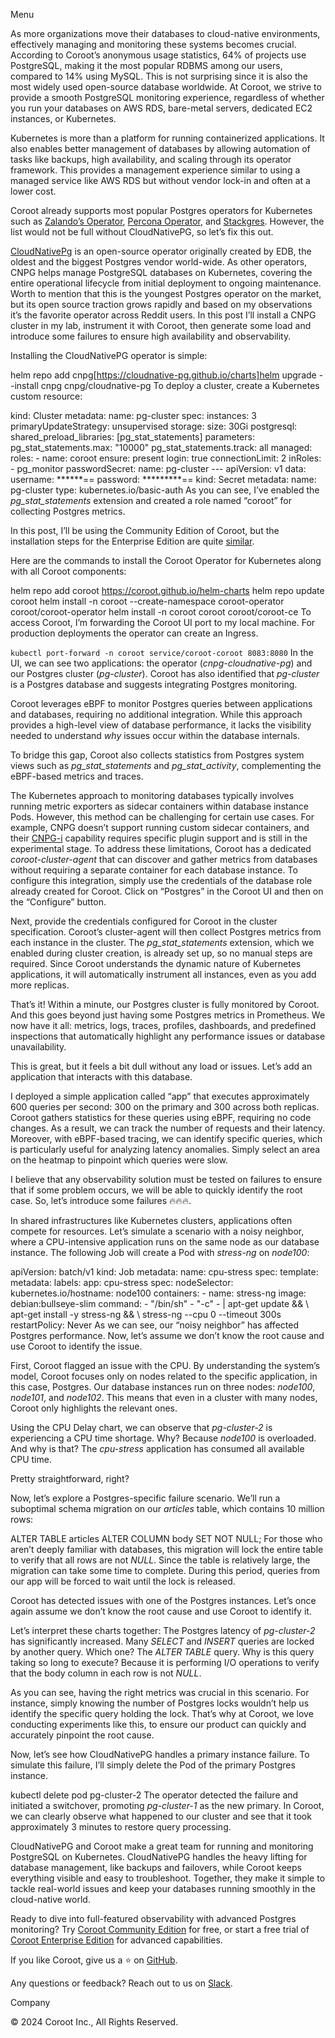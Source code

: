 Menu

As more organizations move their databases to cloud-native environments, effectively managing and monitoring these systems becomes crucial. According to Coroot’s anonymous usage statistics, 64% of projects use PostgreSQL, making it the most popular RDBMS among our users, compared to 14% using MySQL. This is not surprising since it is also the most widely used open-source database worldwide. At Coroot, we strive to provide a smooth PostgreSQL monitoring experience, regardless of whether you run your databases on AWS RDS, bare-metal servers, dedicated EC2 instances, or Kubernetes.

Kubernetes is more than a platform for running containerized applications. It also enables better management of databases by allowing automation of tasks like backups, high availability, and scaling through its operator framework. This provides a management experience similar to using a managed service like AWS RDS but without vendor lock-in and often at a lower cost.

Coroot already supports most popular Postgres operators for Kubernetes such as [Zalando’s Operator](https://coroot.com/blog/engineering/chaos-testing-of-a-postgres-cluster-managed-by-the-zalando-postgres-operator/), [Percona Operator](https://www.percona.com/blog/troubleshooting-postgresql-on-kubernetes-with-coroot/), and [Stackgres](https://coroot.com/blog/engineering/chaos-testing-kubernetes-operators-for-postgres-stackgres/). However, the list would not be full without CloudNativePG, so let’s fix this out.

[CloudNativePg](https://github.com/cloudnative-pg/cloudnative-pg) is an open-source operator originally created by EDB, the oldest and the biggest Postgres vendor world-wide. As other operators, CNPG helps manage PostgreSQL databases on Kubernetes, covering the entire operational lifecycle from initial deployment to ongoing maintenance. Worth to mention that this is the youngest Postgres operator on the market, but its open source traction grows rapidly and based on my observations it’s the favorite operator across Reddit users.
In this post I’ll install a CNPG cluster in my lab, instrument it with Coroot, then generate some load and introduce some failures to ensure high availability and observability.

Installing the CloudNativePG operator is simple:

helm repo add cnpg[https://cloudnative-pg.github.io/charts]helm upgrade --install cnpg cnpg/cloudnative-pg
To deploy a cluster, create a Kubernetes custom resource:

kind: Cluster metadata: name: pg-cluster spec: instances: 3 primaryUpdateStrategy: unsupervised storage: size: 30Gi postgresql: shared_preload_libraries: [pg_stat_statements] parameters: pg_stat_statements.max: "10000" pg_stat_statements.track: all managed: roles: - name: coroot ensure: present login: true connectionLimit: 2 inRoles: - pg_monitor passwordSecret: name: pg-cluster --- apiVersion: v1 data: username: ******== password: *********== kind: Secret metadata: name: pg-cluster type: kubernetes.io/basic-auth
As you can see, I’ve enabled the *pg_stat_statements* extension and created a role named “coroot” for collecting Postgres metrics.

In this post, I’ll be using the Community Edition of Coroot, but the installation steps for the Enterprise Edition are quite [similar](https://docs.coroot.com/quick-start/enterprise).

Here are the commands to install the Coroot Operator for Kubernetes along with all Coroot components:

helm repo add coroot https://coroot.github.io/helm-charts
helm repo update coroot
helm install -n coroot --create-namespace coroot-operator coroot/coroot-operator
helm install -n coroot coroot coroot/coroot-ce
To access Coroot, I’m forwarding the Coroot UI port to my local machine. For production deployments the operator can create an Ingress.

`kubectl port-forward -n coroot service/coroot-coroot 8083:8080`
In the UI, we can see two applications: the operator (*cnpg-cloudnative-pg*) and our Postgres cluster (*pg-cluster*). Coroot has also identified that *pg-cluster* is a Postgres database and suggests integrating Postgres monitoring.

Coroot leverages eBPF to monitor Postgres queries between applications and databases, requiring no additional integration. While this approach provides a high-level view of database performance, it lacks the visibility needed to understand *why* issues occur within the database internals.

To bridge this gap, Coroot also collects statistics from Postgres system views such as *pg_stat_statements* and *pg_stat_activity*, complementing the eBPF-based metrics and traces.

The Kubernetes approach to monitoring databases typically involves running metric exporters as sidecar containers within database instance Pods. However, this method can be challenging for certain use cases. For example, CNPG doesn’t support running custom sidecar containers, and their [CNPG-i](https://github.com/cloudnative-pg/cnpg-i) capability requires specific plugin support and is still in the experimental stage.
To address these limitations, Coroot has a dedicated *coroot-cluster-agent* that can discover and gather metrics from databases without requiring a separate container for each database instance.
To configure this integration, simply use the credentials of the database role already created for Coroot. Click on “Postgres” in the Coroot UI and then on the “Configure” button.

Next, provide the credentials configured for Coroot in the cluster specification. Coroot’s cluster-agent will then collect Postgres metrics from each instance in the cluster. The *pg_stat_statements* extension, which we enabled during cluster creation, is already set up, so no manual steps are required. Since Coroot understands the dynamic nature of Kubernetes applications, it will automatically instrument all instances, even as you add more replicas.

That’s it! Within a minute, our Postgres cluster is fully monitored by Coroot. And this goes beyond just having some Postgres metrics in Prometheus. We now have it all: metrics, logs, traces, profiles, dashboards, and predefined inspections that automatically highlight any performance issues or database unavailability.

This is great, but it feels a bit dull without any load or issues. Let’s add an application that interacts with this database.

I deployed a simple application called “app” that executes approximately 600 queries per second: 300 on the primary and 300 across both replicas. Coroot gathers statistics for these queries using eBPF, requiring no code changes. As a result, we can track the number of requests and their latency. Moreover, with eBPF-based tracing, we can identify specific queries, which is particularly useful for analyzing latency anomalies. Simply select an area on the heatmap to pinpoint which queries were slow.

I believe that any observability solution must be tested on failures to ensure that if some problem occurs, we will be able to quickly identify the root case. So, let’s introduce some failures 🔥🔥🔥.

In shared infrastructures like Kubernetes clusters, applications often compete for resources. Let’s simulate a scenario with a noisy neighbor, where a CPU-intensive application runs on the same node as our database instance. The following Job will create a Pod with *stress-ng* on *node100*:

apiVersion: batch/v1 kind: Job metadata: name: cpu-stress spec: template: metadata: labels: app: cpu-stress spec: nodeSelector: kubernetes.io/hostname: node100 containers: - name: stress-ng image: debian:bullseye-slim command: - "/bin/sh" - "-c" - | apt-get update && \ apt-get install -y stress-ng && \ stress-ng --cpu 0 --timeout 300s restartPolicy: Never
As we can see, our “noisy neighbor” has affected Postgres performance. Now, let’s assume we don’t know the root cause and use Coroot to identify the issue.

First, Coroot flagged an issue with the CPU. By understanding the system’s model, Coroot focuses only on nodes related to the specific application, in this case, Postgres. Our database instances run on three nodes: *node100*, *node101*, and *node102*. This means that even in a cluster with many nodes, Coroot only highlights the relevant ones.

Using the CPU Delay chart, we can observe that *pg-cluster-2* is experiencing a CPU time shortage. Why? Because *node100* is overloaded. And why is that? The *cpu-stress* application has consumed all available CPU time.

Pretty straightforward, right?

Now, let’s explore a Postgres-specific failure scenario. We’ll run a suboptimal schema migration on our *articles* table, which contains 10 million rows:

ALTER TABLE articles ALTER COLUMN body SET NOT NULL;
For those who aren’t deeply familiar with databases, this migration will lock the entire table to verify that all rows are not *NULL*. Since the table is relatively large, the migration can take some time to complete. During this period, queries from our app will be forced to wait until the lock is released.

Coroot has detected issues with one of the Postgres instances. Let’s once again assume we don’t know the root cause and use Coroot to identify it.

Let’s interpret these charts together: The Postgres latency of *pg-cluster-2* has significantly increased. Many *SELECT* and *INSERT* queries are locked by another query. Which one? The *ALTER TABLE* query. Why is this query taking so long to execute? Because it is performing I/O operations to verify that the body column in each row is not *NULL*.

As you can see, having the right metrics was crucial in this scenario. For instance, simply knowing the number of Postgres locks wouldn’t help us identify the specific query holding the lock. That’s why at Coroot, we love conducting experiments like this, to ensure our product can quickly and accurately pinpoint the root cause.

Now, let’s see how CloudNativePG handles a primary instance failure. To simulate this failure, I’ll simply delete the Pod of the primary Postgres instance.

kubectl delete pod pg-cluster-2
The operator detected the failure and initiated a switchover, promoting *pg-cluster-1* as the new primary. In Coroot, we can clearly observe what happened to our cluster and see that it took approximately 3 minutes to restore query processing.

CloudNativePG and Coroot make a great team for running and monitoring PostgreSQL on Kubernetes. CloudNativePG handles the heavy lifting for database management, like backups and failovers, while Coroot keeps everything visible and easy to troubleshoot. Together, they make it simple to tackle real-world issues and keep your databases running smoothly in the cloud-native world.

Ready to dive into full-featured observability with advanced Postgres monitoring? Try [Coroot Community Edition](https://coroot.com/docs/coroot/quick-start/community) for free, or start a free trial of [Coroot Enterprise Edition](https://coroot.com/account/signup) for advanced capabilities.

If you like Coroot, give us a ⭐ on [GitHub](https://github.com/coroot/coroot)️.

Any questions or feedback? Reach out to us on [Slack](https://join.slack.com/t/coroot-community/shared_invite/zt-1gsnfo0wj-I~Zvtx5CAAb8vr~r~vecyw).

Company

© 2024 Coroot Inc., All Rights Reserved.